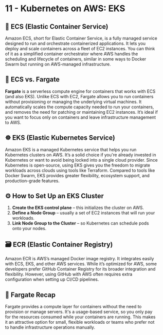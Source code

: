 # 11 - Kubernetes on AWS: EKS

## 🐳 ECS (Elastic Container Service)

Amazon ECS, short for Elastic Container Service, is a fully managed service designed to run and orchestrate containerized applications. It lets you deploy and scale containers across a fleet of EC2 instances. You can think of it as a simplified container orchestrator where AWS handles the scheduling and lifecycle of containers, similar in some ways to Docker Swarm but running on AWS-managed infrastructure.

## 🔄 ECS vs. Fargate

**Fargate** is a serverless compute engine for containers that works with ECS (and also EKS). Unlike ECS with EC2, Fargate allows you to run containers without provisioning or managing the underlying virtual machines. It automatically scales the compute capacity needed to run your containers, and removes the need for patching or maintaining EC2 instances. It’s ideal if you want to focus only on containers and leave infrastructure management to AWS.

## ☸️ EKS (Elastic Kubernetes Service)

Amazon EKS is a managed Kubernetes service that helps you run Kubernetes clusters on AWS. It’s a solid choice if you're already invested in Kubernetes or want to avoid being locked into a single cloud provider. Since Kubernetes is open-source, using EKS gives you the freedom to migrate workloads across clouds using tools like Terraform. Compared to tools like Docker Swarm, EKS provides greater flexibility, ecosystem support, and production-grade features.

## ⚙️ How to Set Up an EKS Cluster

1. **Create the EKS control plane** – this initializes the cluster on AWS.
2. **Define a Node Group** – usually a set of EC2 instances that will run your workloads.
3. **Link Node Group to the Cluster** – so Kubernetes can schedule pods onto your nodes.

## 🗃️ ECR (Elastic Container Registry)

Amazon ECR is AWS’s managed Docker image registry. It integrates easily with ECS, EKS, and other AWS services. While it’s optimized for AWS, some developers prefer GitHub Container Registry for its broader integration and flexibility. However, using GitHub with AWS often requires extra configuration when setting up CI/CD pipelines.

## 🚀 Fargate Recap

Fargate provides a compute layer for containers without the need to provision or manage servers. It's a usage-based service, so you only pay for the resources consumed while your containers are running. This makes it an attractive option for small, flexible workloads or teams who prefer not to handle infrastructure operations manually.
